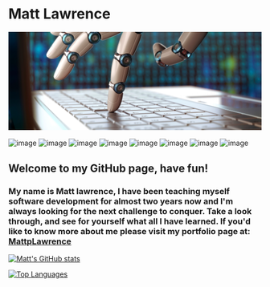 # Matt Lawrence

![image](./images/topBanner.png)

![image](https://img.shields.io/badge/React-20232A?style=for-the-badge&logo=react&logoColor=61DAFB)
![image](https://img.shields.io/badge/JavaScript-323330?style=for-the-badge&logo=javascript&logoColor=F7DF1E)
![image](https://img.shields.io/badge/CSS3-1572B6?style=for-the-badge&logo=css3&logoColor=white)
![image](https://img.shields.io/badge/HTML5-E34F26?style=for-the-badge&logo=html5&logoColor=white)
![image](https://img.shields.io/badge/MySQL-005C84?style=for-the-badge&logo=mysql&logoColor=white)
![image](https://img.shields.io/badge/MongoDB-4EA94B?style=for-the-badge&logo=mongodb&logoColor=white)
![image](https://img.shields.io/badge/Express.js-000000?style=for-the-badge&logo=express&logoColor=whites)
![image](https://img.shields.io/badge/Node.js-339933?style=for-the-badge&logo=nodedotjs&logoColor=white)

## Welcome to my GitHub page, have fun!

### My name is Matt lawrence, I have been teaching myself software development for almost two years now and I'm always looking for the next challenge to conquer. Take a look through, and see for yourself what all I have learned. If you'd like to know more about me please visit my portfolio page at: [MattpLawrence](https://mattplawrence.github.io/Portfolio-Website/)

[![Matt's GitHub stats](https://github-readme-stats.vercel.app/api?username=MattpLawrence)](https://github.com/anuraghazra/github-readme-stats)

[![Top Languages](https://github-readme-stats.vercel.app/api/top-langs/?username=MattpLawrence&layout=compact)](https://github.com/anuraghazra/github-readme-stats)
